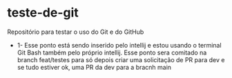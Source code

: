 # teste-de-git
Repositório para testar o uso do Git e do GitHub

* 1- Esse ponto está sendo inserido pelo intellij e estou usando o terminal Git Bash também pelo próprio intellij. Esse ponto sera comitado na branch feat/testes para só depois criar uma solicitação de PR para dev e se tudo estiver ok, uma PR da dev para a bracnh main  